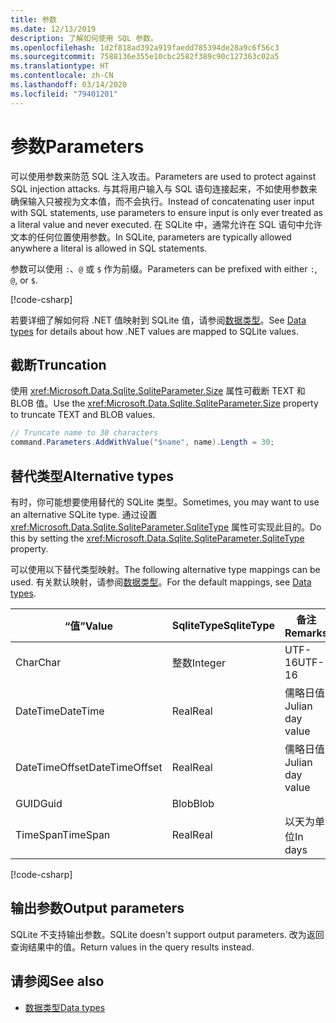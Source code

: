 ```yaml
---
title: 参数
ms.date: 12/13/2019
description: 了解如何使用 SQL 参数。
ms.openlocfilehash: 1d2f818ad392a919faedd785394de28a9c6f56c3
ms.sourcegitcommit: 7588136e355e10cbc2582f389c90c127363c02a5
ms.translationtype: HT
ms.contentlocale: zh-CN
ms.lasthandoff: 03/14/2020
ms.locfileid: "79401201"
---
```

# <a name="parameters"></a><span data-ttu-id="d1d79-103">参数</span><span class="sxs-lookup"><span data-stu-id="d1d79-103">Parameters</span></span>

<span data-ttu-id="d1d79-104">可以使用参数来防范 SQL 注入攻击。</span><span class="sxs-lookup"><span data-stu-id="d1d79-104">Parameters are used to protect against SQL injection attacks.</span></span> <span data-ttu-id="d1d79-105">与其将用户输入与 SQL 语句连接起来，不如使用参数来确保输入只被视为文本值，而不会执行。</span><span class="sxs-lookup"><span data-stu-id="d1d79-105">Instead of concatenating user input with SQL statements, use parameters to ensure input is only ever treated as a literal value and never executed.</span></span> <span data-ttu-id="d1d79-106">在 SQLite 中，通常允许在 SQL 语句中允许文本的任何位置使用参数。</span><span class="sxs-lookup"><span data-stu-id="d1d79-106">In SQLite, parameters are typically allowed anywhere a literal is allowed in SQL statements.</span></span>

<span data-ttu-id="d1d79-107">参数可以使用 `:`、`@` 或 `$` 作为前缀。</span><span class="sxs-lookup"><span data-stu-id="d1d79-107">Parameters can be prefixed with either `:`, `@`, or `$`.</span></span>

[!code-csharp[](../../../../samples/snippets/standard/data/sqlite/HelloWorldSample/Program.cs?name=snippet_Parameter)]

<span data-ttu-id="d1d79-108">若要详细了解如何将 .NET 值映射到 SQLite 值，请参阅[数据类型](types.md)。</span><span class="sxs-lookup"><span data-stu-id="d1d79-108">See [Data types](types.md) for details about how .NET values are mapped to SQLite values.</span></span>

## <a name="truncation"></a><span data-ttu-id="d1d79-109">截断</span><span class="sxs-lookup"><span data-stu-id="d1d79-109">Truncation</span></span>

<span data-ttu-id="d1d79-110">使用 <xref:Microsoft.Data.Sqlite.SqliteParameter.Size> 属性可截断 TEXT 和 BLOB 值。</span><span class="sxs-lookup"><span data-stu-id="d1d79-110">Use the <xref:Microsoft.Data.Sqlite.SqliteParameter.Size> property to truncate TEXT and BLOB values.</span></span>

```csharp
// Truncate name to 30 characters
command.Parameters.AddWithValue("$name", name).Length = 30;
```

## <a name="alternative-types"></a><span data-ttu-id="d1d79-111">替代类型</span><span class="sxs-lookup"><span data-stu-id="d1d79-111">Alternative types</span></span>

<span data-ttu-id="d1d79-112">有时，你可能想要使用替代的 SQLite 类型。</span><span class="sxs-lookup"><span data-stu-id="d1d79-112">Sometimes, you may want to use an alternative SQLite type.</span></span> <span data-ttu-id="d1d79-113">通过设置 <xref:Microsoft.Data.Sqlite.SqliteParameter.SqliteType> 属性可实现此目的。</span><span class="sxs-lookup"><span data-stu-id="d1d79-113">Do this by setting the <xref:Microsoft.Data.Sqlite.SqliteParameter.SqliteType> property.</span></span>

<span data-ttu-id="d1d79-114">可以使用以下替代类型映射。</span><span class="sxs-lookup"><span data-stu-id="d1d79-114">The following alternative type mappings can be used.</span></span> <span data-ttu-id="d1d79-115">有关默认映射，请参阅[数据类型](types.md)。</span><span class="sxs-lookup"><span data-stu-id="d1d79-115">For the default mappings, see [Data types](types.md).</span></span>

| <span data-ttu-id="d1d79-116">“值”</span><span class="sxs-lookup"><span data-stu-id="d1d79-116">Value</span></span>          | <span data-ttu-id="d1d79-117">SqliteType</span><span class="sxs-lookup"><span data-stu-id="d1d79-117">SqliteType</span></span> | <span data-ttu-id="d1d79-118">备注</span><span class="sxs-lookup"><span data-stu-id="d1d79-118">Remarks</span></span>          |
| -------------- | ---------- | ---------------- |
| <span data-ttu-id="d1d79-119">Char</span><span class="sxs-lookup"><span data-stu-id="d1d79-119">Char</span></span>           | <span data-ttu-id="d1d79-120">整数</span><span class="sxs-lookup"><span data-stu-id="d1d79-120">Integer</span></span>    | <span data-ttu-id="d1d79-121">UTF-16</span><span class="sxs-lookup"><span data-stu-id="d1d79-121">UTF-16</span></span>           |
| <span data-ttu-id="d1d79-122">DateTime</span><span class="sxs-lookup"><span data-stu-id="d1d79-122">DateTime</span></span>       | <span data-ttu-id="d1d79-123">Real</span><span class="sxs-lookup"><span data-stu-id="d1d79-123">Real</span></span>       | <span data-ttu-id="d1d79-124">儒略日值</span><span class="sxs-lookup"><span data-stu-id="d1d79-124">Julian day value</span></span> |
| <span data-ttu-id="d1d79-125">DateTimeOffset</span><span class="sxs-lookup"><span data-stu-id="d1d79-125">DateTimeOffset</span></span> | <span data-ttu-id="d1d79-126">Real</span><span class="sxs-lookup"><span data-stu-id="d1d79-126">Real</span></span>       | <span data-ttu-id="d1d79-127">儒略日值</span><span class="sxs-lookup"><span data-stu-id="d1d79-127">Julian day value</span></span> |
| <span data-ttu-id="d1d79-128">GUID</span><span class="sxs-lookup"><span data-stu-id="d1d79-128">Guid</span></span>           | <span data-ttu-id="d1d79-129">Blob</span><span class="sxs-lookup"><span data-stu-id="d1d79-129">Blob</span></span>       |                  |
| <span data-ttu-id="d1d79-130">TimeSpan</span><span class="sxs-lookup"><span data-stu-id="d1d79-130">TimeSpan</span></span>       | <span data-ttu-id="d1d79-131">Real</span><span class="sxs-lookup"><span data-stu-id="d1d79-131">Real</span></span>       | <span data-ttu-id="d1d79-132">以天为单位</span><span class="sxs-lookup"><span data-stu-id="d1d79-132">In days</span></span>          |

[!code-csharp[](../../../../samples/snippets/standard/data/sqlite/DateAndTimeSample/Program.cs?name=snippet_SqliteType)]

## <a name="output-parameters"></a><span data-ttu-id="d1d79-133">输出参数</span><span class="sxs-lookup"><span data-stu-id="d1d79-133">Output parameters</span></span>

<span data-ttu-id="d1d79-134">SQLite 不支持输出参数。</span><span class="sxs-lookup"><span data-stu-id="d1d79-134">SQLite doesn't support output parameters.</span></span> <span data-ttu-id="d1d79-135">改为返回查询结果中的值。</span><span class="sxs-lookup"><span data-stu-id="d1d79-135">Return values in the query results instead.</span></span>

## <a name="see-also"></a><span data-ttu-id="d1d79-136">请参阅</span><span class="sxs-lookup"><span data-stu-id="d1d79-136">See also</span></span>

* [<span data-ttu-id="d1d79-137">数据类型</span><span class="sxs-lookup"><span data-stu-id="d1d79-137">Data types</span></span>](types.md)
